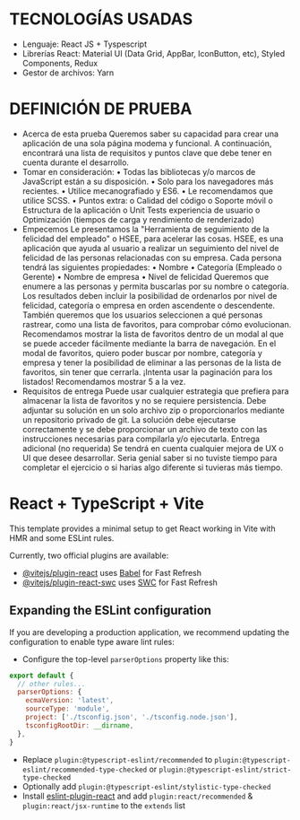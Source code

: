 


# TECNOLOGÍAS USADAS
- Lenguaje: React JS + Tyspescript
- Librerías React: Material UI (Data Grid, AppBar, IconButton, etc), Styled Components, Redux
- Gestor de archivos: Yarn
# DEFINICIÓN DE PRUEBA
- Acerca de esta prueba
  Queremos saber su capacidad para crear una aplicación de una sola página modema y funcional. A continuación, encontrará una lista de requisitos y puntos clave que debe tener en cuenta durante el desarrollo.
- Tomar en consideración:
  •	Todas las bibliotecas y/o marcos de JavaScript están a su disposición.
  •	Solo para los navegadores más recientes.
  •	Utilice mecanografiado y ES6.
  •	Le recomendamos que utilice SCSS.
  •	Puntos extra:
  o	Calidad del código
  o	Soporte móvil
  o	Estructura de la aplicación
  o	Unit Tests experiencia de usuario
  o	Optimización (tiempos de carga y rendimiento de renderizado)
- Empecemos 
  Le presentamos la "Herramienta de seguimiento de la felicidad del empleado" o HSEE, para
  acelerar las cosas. HSEE, es una aplicación que ayuda al usuario a realizar un seguimiento del nivel de felicidad de las personas relacionadas con su empresa.
  Cada persona tendrá las siguientes propiedades:
  •	Nombre
  •	Categoría (Empleado o Gerente)
  •	Nombre de empresa
  •	Nivel de felicidad
  Queremos que enumere a las personas y permita buscarlas por su nombre o categoría. Los resultados deben incluir la posibilidad de ordenarlos por nivel de felicidad, categoría o empresa en orden ascendente o descendente.
  También queremos que los usuarios seleccionen a qué personas rastrear, como una lista de favoritos, para comprobar cómo evolucionan. Recomendamos mostrar la lista de favoritos dentro de un modal al que se puede acceder fácilmente mediante la barra de navegación.
  En el modal de favoritos, quiero poder buscar por nombre, categoría y empresa y tener la posibilidad de eliminar a las personas de la lista de favoritos, sin tener que cerrarla.
  ¡Intenta usar la paginación para los listados! Recomendamos mostrar 5 a la vez.
- Requisitos de entrega
  Puede usar cualquier estrategia que prefiera para almacenar la lista de favoritos y no se requiere  persistencia. Debe adjuntar su solución en un solo archivo zip o proporcionarlos mediante un   repositorio privado de git. La solución debe ejecutarse correctamente y se debe proporcionar un   archivo de texto con las instrucciones necesarias para compilarla y/o ejecutarla.
  Entrega adicional (no requerida)
  Se tendrá en cuenta cualquier mejora de UX o UI que desee desarrollar. Seria genial saber si no   tuviste tiempo para completar el ejercicio o si harias algo diferente si tuvieras más tiempo.


# React + TypeScript + Vite

This template provides a minimal setup to get React working in Vite with HMR and some ESLint rules.

Currently, two official plugins are available:

- [@vitejs/plugin-react](https://github.com/vitejs/vite-plugin-react/blob/main/packages/plugin-react/README.md) uses [Babel](https://babeljs.io/) for Fast Refresh
- [@vitejs/plugin-react-swc](https://github.com/vitejs/vite-plugin-react-swc) uses [SWC](https://swc.rs/) for Fast Refresh

## Expanding the ESLint configuration

If you are developing a production application, we recommend updating the configuration to enable type aware lint rules:

- Configure the top-level `parserOptions` property like this:

```js
export default {
  // other rules...
  parserOptions: {
    ecmaVersion: 'latest',
    sourceType: 'module',
    project: ['./tsconfig.json', './tsconfig.node.json'],
    tsconfigRootDir: __dirname,
  },
}
```

- Replace `plugin:@typescript-eslint/recommended` to `plugin:@typescript-eslint/recommended-type-checked` or `plugin:@typescript-eslint/strict-type-checked`
- Optionally add `plugin:@typescript-eslint/stylistic-type-checked`
- Install [eslint-plugin-react](https://github.com/jsx-eslint/eslint-plugin-react) and add `plugin:react/recommended` & `plugin:react/jsx-runtime` to the `extends` list


